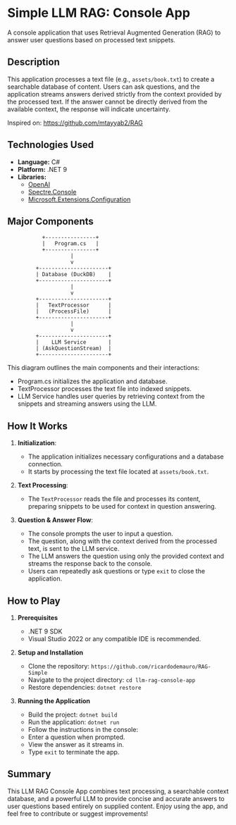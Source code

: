 ﻿# Simple LLM RAG: Console App

A console application that uses Retrieval Augmented Generation (RAG) to answer user questions based on processed text snippets.

## Description

This application processes a text file (e.g., `assets/book.txt`) to create a searchable database of content. Users can ask questions, and the application streams answers derived strictly from the context provided by the processed text. If the answer cannot be directly derived from the available context, the response will indicate uncertainty.

Inspired on: https://github.com/mtayyab2/RAG

## Technologies Used

- **Language:** C#
- **Platform:** .NET 9
- **Libraries:**
  - [OpenAI](https://www.nuget.org/packages/OpenAI/)
  - [Spectre.Console](https://spectreconsole.net/)
  - [Microsoft.Extensions.Configuration](https://docs.microsoft.com/en-us/dotnet/api/microsoft.extensions.configuration)

## Major Components

               +----------------+
               |   Program.cs   |
               +----------------+
                        |
                        v
             +----------------------+
             | Database (DuckDB)    |
             +----------------------+
                        |
                        v
             +----------------------+
             |   TextProcessor      |
             |   (ProcessFile)      |
             +----------------------+
                        |
                        v
             +----------------------+
             |    LLM Service       |
             | (AskQuestionStream)  |
             +----------------------+

This diagram outlines the main components and their interactions:
-	Program.cs initializes the application and database.
-	TextProcessor processes the text file into indexed snippets.
-	LLM Service handles user queries by retrieving context from the snippets and streaming answers using the LLM.

## How It Works

1. **Initialization**:  
   - The application initializes necessary configurations and a database connection.
   - It starts by processing the text file located at `assets/book.txt`.

2. **Text Processing**:  
   - The `TextProcessor` reads the file and processes its content, preparing snippets to be used for context in question answering.

3. **Question & Answer Flow**:  
   - The console prompts the user to input a question.
   - The question, along with the context derived from the processed text, is sent to the LLM service.
   - The LLM answers the question using only the provided context and streams the response back to the console.
   - Users can repeatedly ask questions or type `exit` to close the application.

## How to Play

1. **Prerequisites**
   - .NET 9 SDK
   - Visual Studio 2022 or any compatible IDE is recommended.

2. **Setup and Installation**
   - Clone the repository: `https://github.com/ricardodemauro/RAG-Simple`
   - Navigate to the project directory: `cd llm-rag-console-app`
   - Restore dependencies: `dotnet restore`

3. **Running the Application**
   - Build the project: `dotnet build`
   - Run the application: `dotnet run`
   - Follow the instructions in the console:
   - Enter a question when prompted.
   - View the answer as it streams in.
   - Type `exit` to terminate the app.

## Summary

This LLM RAG Console App combines text processing, a searchable context database, and a powerful LLM to provide concise and accurate answers to user questions based entirely on supplied content. Enjoy using the app, and feel free to contribute or suggest improvements!
